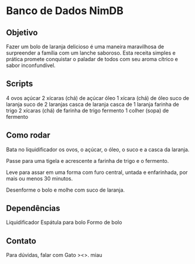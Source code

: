 # Banco de Dados NimDB

## Objetivo
Fazer um bolo de laranja delicioso é uma maneira maravilhosa de surpreender a família com um lanche saboroso. Esta receita simples e prática promete conquistar o paladar de todos com seu aroma cítrico e sabor inconfundível. 
## Scripts
4 ovos
açúcar
2 xícaras (chá) de açúcar
óleo
1 xícara (chá) de óleo
suco de laranja
suco de 2 laranjas
casca de laranja
casca de 1 laranja
farinha de trigo
2 xícaras (chá) de farinha de trigo
fermento
1 colher (sopa) de fermento

## Como rodar

Bata no liquidificador os ovos, o açúcar, o óleo, o suco e a casca da laranja.

Passe para uma tigela e acrescente a farinha de trigo e o fermento.

Leve para assar em uma forma com furo central, untada e enfarinhada, por mais ou menos 30 minutos.

Desenforme o bolo e molhe com suco de laranja.


## Dependências

Liquidificador
Espátula para bolo
Formo de bolo

## Contato

Para dúvidas, falar com Gato ><>. miau